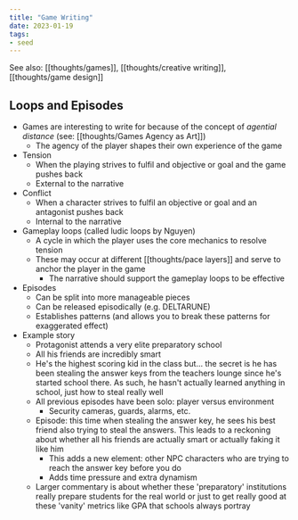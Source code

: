 ```yaml
---
title: "Game Writing"
date: 2023-01-19
tags:
- seed
---
```


See also: [[thoughts/games]], [[thoughts/creative writing]], [[thoughts/game design]]

## Loops and Episodes
- Games are interesting to write for because of the concept of *agential distance* (see: [[thoughts/Games Agency as Art]])
	- The agency of the player shapes their own experience of the game
- Tension
	- When the playing strives to fulfil and objective or goal and the game pushes back
	- External to the narrative
- Conflict
	- When a character strives to fulfil an objective or goal and an antagonist pushes back
	- Internal to the narrative
- Gameplay loops (called ludic loops by Nguyen)
	- A cycle in which the player uses the core mechanics to resolve tension
	- These may occur at different [[thoughts/pace layers]] and serve to anchor the player in the game
		- The narrative should support the gameplay loops to be effective
- Episodes
	- Can be split into more manageable pieces
	- Can be released episodically (e.g. DELTARUNE)
	- Establishes patterns (and allows you to break these patterns for exaggerated effect)
- Example story
	- Protagonist attends a very elite preparatory school
	- All his friends are incredibly smart
	- He's the highest scoring kid in the class but... the secret is he has been stealing the answer keys from the teachers lounge since he's started school there. As such, he hasn't actually learned anything in school, just how to steal really well
	- All previous episodes have been solo: player versus environment
		- Security cameras, guards, alarms, etc.
	- Episode: this time when stealing the answer key, he sees his best friend also trying to steal the answers. This leads to a reckoning about whether all his friends are actually smart or actually faking it like him
		- This adds a new element: other NPC characters who are trying to reach the answer key before you do
		- Adds time pressure and extra dynamism
	- Larger commentary is about whether these 'preparatory' institutions really prepare students for the real world or just to get really good at these 'vanity' metrics like GPA that schools always portray
